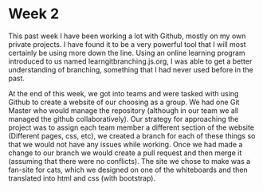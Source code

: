 # Week 2

This past week I have been working a lot with Github, mostly on my own private projects. I have found it to be a very powerful tool that I will most certainly be using more down the line. Using an online learning program introduced to us named learngitbranching.js.org, I was able to get a better understanding of branching, something that I had never used before in the past.

At the end of this week, we got into teams and were tasked with using Github to create a website of our choosing as a group. We had one Git Master who would manage the repository (although in our team we all managed the github collaboratively). Our strategy for approaching the project was to assign each team member a different section of the website (Different pages, css, etc), we created a branch for each of these things so that we would not have any issues while working. Once we had made a change to our branch we would create a pull request and then merge it (assuming that there were no conflicts).
The site we chose to make was a fan-site for cats, which we designed on one of the whiteboards and then translated into html and css (with bootstrap).